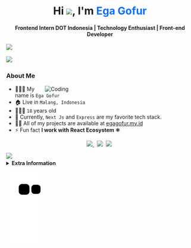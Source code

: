 <h1 align="center">Hi <img src="https://github.com/TheDudeThatCode/TheDudeThatCode/blob/master/Assets/Hi.gif" width="29px">, I'm <a href="egagofur.my.id" style="color:#0d6efd;text-decoration: none;">Ega Gofur</a></h1>
<h4 align="center">Frontend Intern DOT Indonesia <a href="/">|</a> Technology Enthusiast <a href="/">|</a> Front-end Developer<a href="/"></h4>

<p>
<!-- <img src="https://komarev.com/ghpvc/?username=egagofur&label=Profile%20views&color=0e75b6&style=flat" alt="egagofur" />  -->
 <a href="https://github.com/egagofur"><img src="https://img.shields.io/github/followers/egagofur?label=followers&style=social"/></a>
  <a https://visitcount.itsvg.in/api?id=egagofur&label=Github%20views&color=12&icon=2&pretty=true)](https://visitcount.itsvg.in)/></a>
</p>
 

<img src="https://user-images.githubusercontent.com/73097560/115834477-dbab4500-a447-11eb-908a-139a6edaec5c.gif">

### About Me
<img align="right" alt="Coding" width="400" src="https://media.tenor.com/rePDfDWO3XoAAAAd/hacking.gif">

- 👨🏻‍💼 My name is `Ega Gofur`
- 🏠 Live in `Malang, Indonesia`
- 🧍🏻‍♂️ `18` years old
- 🌟 Currently, `Next Js` and `Express` are my favorite tech stack.
- 👨‍💻 All of my projects are available at [egagofur.my.id](egagofur.my.id)
- ⚡ Fun fact **I work with React Ecosystem ⚛️**

<p align=center>
  <a href="https://t.me/egagofur">
    <img height="28" src="https://upload.wikimedia.org/wikipedia/commons/8/83/Telegram_2019_Logo.svg" />
  </a>&nbsp;
<!--   <a href="https://facebook.com/egagofur">
    <img height="28" src="https://upload.wikimedia.org/wikipedia/commons/5/51/Facebook_f_logo_%282019%29.svg" />
  </a>&nbsp; -->
  <a href="https://www.linkedin.com/mwlite/in/egagofur"><img height="28" src="https://upload.wikimedia.org/wikipedia/commons/8/81/LinkedIn_icon.svg"></a>&nbsp;
  <a href="https://instagram.com/egagofur_"><img height="28" src="https://upload.wikimedia.org/wikipedia/commons/e/e7/Instagram_logo_2016.svg"></a>&nbsp;
</p>

<img src="https://user-images.githubusercontent.com/73097560/115834477-dbab4500-a447-11eb-908a-139a6edaec5c.gif">

<details>
   <summary><b>Extra Information</b></summary>

### Tech Stack 👨🏻‍💻

#### Front-end

<!-- ![HTML5](https://img.shields.io/badge/HTML5-E34F26?style=for-the-badge&logo=html5&logoColor=white)
![CSS3](https://img.shields.io/badge/CSS3-1572B6?style=for-the-badge&logo=css3&logoColor=white)
![JavaScript](https://img.shields.io/badge/JavaScript-F7DF1E?style=for-the-badge&logo=javascript&logoColor=black)
![TypeScript](https://img.shields.io/badge/TypeScript-3178C6?style=for-the-badge&logo=typescript&logoColor=white)
![React](https://img.shields.io/badge/React-61DAFB?style=for-the-badge&logo=React&logoColor=black)
![Next.js](https://img.shields.io/badge/Next.js-000000?style=for-the-badge&logo=Next.js&logoColor=white)
![Svelte](https://img.shields.io/badge/Svelte-FF3E00?style=for-the-badge&logo=Svelte&logoColor=white)
![Vite](https://img.shields.io/badge/Vite-646CFF?style=for-the-badge&logo=Vite&logoColor=white)
![Tailwind CSS](https://img.shields.io/badge/Tailwind%20CSS-06B6D4?style=for-the-badge&logo=TailwindCSS&logoColor=white) -->
 
 <p align="center">
  <a href="https://skillicons.dev">
    <img src="https://skillicons.dev/icons?i=html,css,js,ts,react,nextjs,svelte,vite,tailwind" />
  </a>
</p>

#### Back-end

![Node.js](https://img.shields.io/badge/Node.js-339933?style=for-the-badge&logo=Node.js&logoColor=white)
![JavaScript](https://img.shields.io/badge/JavaScript-F7DF1E?style=for-the-badge&logo=javascript&logoColor=black)
![TypeScript](https://img.shields.io/badge/TypeScript-3178C6?style=for-the-badge&logo=typescript&logoColor=white)
![Express](https://img.shields.io/badge/Express-000000?style=for-the-badge&logo=Express&logoColor=white)
<!-- ![Fastify](https://img.shields.io/badge/Fastify-000000?style=for-the-badge&logo=Fastify&logoColor=white) -->
![Prisma](https://img.shields.io/badge/Prisma-2D3748?style=for-the-badge&logo=Prisma&logoColor=white)
<!-- ![tRPC](https://img.shields.io/badge/tRPC-2596BE?style=for-the-badge&logo=tRPC&logoColor=white) -->

#### Databases

![PostgreSQL](https://img.shields.io/badge/PostgreSQL-4169E1?style=for-the-badge&logo=PostgreSQL&logoColor=white)
![MongoDB](https://img.shields.io/badge/MongoDB-47A248?style=for-the-badge&logo=MongoDB&logoColor=white)
![MariaDB](https://img.shields.io/badge/MariaDB-003545?style=for-the-badge&logo=MariaDB&logoColor=white)
<!-- ![Redis](https://img.shields.io/badge/Redis-DC382D?style=for-the-badge&logo=Redis&logoColor=white) -->
 
 
#### Other
![](https://skillicons.dev/icons?i=vercel,slack,git,github,gitlab)

<img src="https://user-images.githubusercontent.com/73097560/115834477-dbab4500-a447-11eb-908a-139a6edaec5c.gif">

### Stats 📋

 GitHub Stats | Contribution Streak |
| --- | --- |
| <img src="https://github-readme-stats-git-masterrstaa-rickstaa.vercel.app/api?username=egagofur&show_icons=true&include_all_commits=true&count_private=true&theme=tokyonight" /> | <img src="https://github-readme-streak-stats.herokuapp.com/?user=egagofur&count_private=true&theme=tokyonight" /> |

| Most Used Languages |
| --- |
|  <img src="https://github-readme-stats-git-masterrstaa-rickstaa.vercel.app/api/top-langs/?username=egagofur&langs_count=10&theme=tokyonight&layout=compact&hide=css,scss,less,html,hack" /> |
 
 </details>

![snake gif](https://github.com/amajaying/amajaying/blob/output/github-contribution-grid-snake.svg)
